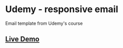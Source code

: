 # Udemy - responsive email

Email template from Udemy's course 

## [Live Demo](http://www.silviaguidotti.com/portfolio/responsiveEmail/)
